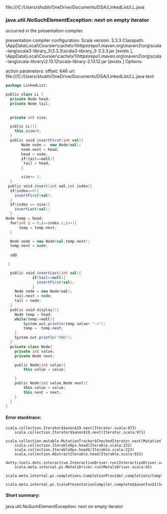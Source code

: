 file:///C:/Users/shubh/OneDrive/Documents/DSA/LinkedList/LL.java
### java.util.NoSuchElementException: next on empty iterator

occurred in the presentation compiler.

presentation compiler configuration:
Scala version: 3.3.3
Classpath:
<HOME>\AppData\Local\Coursier\cache\v1\https\repo1.maven.org\maven2\org\scala-lang\scala3-library_3\3.3.3\scala3-library_3-3.3.3.jar [exists ], <HOME>\AppData\Local\Coursier\cache\v1\https\repo1.maven.org\maven2\org\scala-lang\scala-library\2.13.12\scala-library-2.13.12.jar [exists ]
Options:



action parameters:
offset: 646
uri: file:///C:/Users/shubh/OneDrive/Documents/DSA/LinkedList/LL.java
text:
```scala
package LinkedList;

public class LL {
  private Node head;
  private Node tail;
  
  
  private int size;

  public LL(){
    this.size=0;
  }
  public void insertFirst(int val){
       Node node =  new Node(val);
       node.next = head;
       head = node;
       if(tail==null){
        tail = head;
       }

       size+= 1;
  }
 public void insert(int val,int index){
  if(index==0){
    insertFirst(val);
  }
  if(index == size){
    insertLast(val);
  }
Node temp = head;
  for(int i = 0;i<=index-1;i++){
      temp = temp.next;
  }

  Node node = new Node(val,temp.next);
  temp.next = node;
   
  s@@

 }

  public void insertLast(int val){
            if(tail==null){
              insertFirst(val);
            }
    Node node = new Node(val);
    tail.next = node;
    tail = node;
  }
  public void display(){
    Node temp = head;
    while(temp!=null){
        System.out.println(temp.value+ "->");
        temp =  temp.next;
    }
    System.out.println("END");
  }
  private class Node{
    private int value;
    private Node next;

    public Node(int value){
        this.value = value;

    }
    public Node(int value,Node next){
        this.value = value;
        this.next = next;
    }
  }
}

```



#### Error stacktrace:

```
scala.collection.Iterator$$anon$19.next(Iterator.scala:973)
	scala.collection.Iterator$$anon$19.next(Iterator.scala:971)
	scala.collection.mutable.MutationTracker$CheckedIterator.next(MutationTracker.scala:76)
	scala.collection.IterableOps.head(Iterable.scala:222)
	scala.collection.IterableOps.head$(Iterable.scala:222)
	scala.collection.AbstractIterable.head(Iterable.scala:933)
	dotty.tools.dotc.interactive.InteractiveDriver.run(InteractiveDriver.scala:168)
	scala.meta.internal.pc.MetalsDriver.run(MetalsDriver.scala:45)
	scala.meta.internal.pc.completions.CompletionProvider.completions(CompletionProvider.scala:48)
	scala.meta.internal.pc.ScalaPresentationCompiler.complete$$anonfun$1(ScalaPresentationCompiler.scala:155)
```
#### Short summary: 

java.util.NoSuchElementException: next on empty iterator